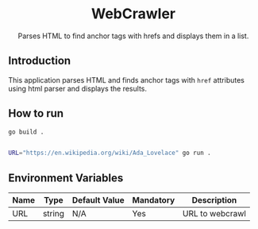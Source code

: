 <h1 align="center">WebCrawler</h1>

<p align="center">
Parses HTML to find anchor tags with hrefs and displays them in a list.

</p>

## Introduction

This application parses HTML and finds anchor tags with `href` attributes using html parser and displays the results. 


## How to run

```bash
go build . 


URL="https://en.wikipedia.org/wiki/Ada_Lovelace" go run . 
```
## Environment Variables

| Name | Type | Default Value | Mandatory | Description |
|------|------|---------------|-----------|-------------|
| URL  | string | N/A         |   Yes     |  URL to webcrawl |

